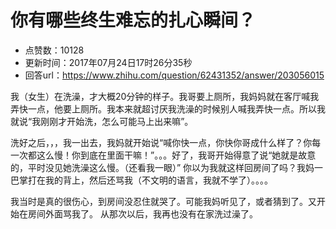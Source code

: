 # 你有哪些终生难忘的扎心瞬间？
- 点赞数：10128
- 更新时间：2017年07月24日17时26分35秒
- 回答url：https://www.zhihu.com/question/62431352/answer/203056015
<body>
 <p data-pid="2V9EXLNv">我（女生）在洗澡，才大概20分钟的样子。我哥要上厕所，我妈妈就在客厅喊我弄快一点，他要上厕所。我本来就超讨厌我洗澡的时候别人喊我弄快一点。所以我就说“我刚刚才开始洗，怎么可能马上出来嘛”。</p>
 <p data-pid="7bCWm2FR">洗好之后，，，我一出去，我妈就开始说“喊你快一点，你快你哥成什么样了？你每一次都这么慢！你到底在里面干嘛！”。。。好了，我哥开始得意了说“她就是故意的，平时没见她洗澡这么慢。（还看我一眼）” 你以为我就这样回房间了吗？我妈一巴掌打在我的背上，然后还骂我（不文明的语言，我就不学了）。。。。</p>
 <p data-pid="VgB-r4MN">我当时是真的很伤心，到房间没忍住就哭了。可能我妈听见了，或者猜到了。又开始在房间外面骂我了。 从那次以后，我再也没有在家洗过澡了。</p>
</body>